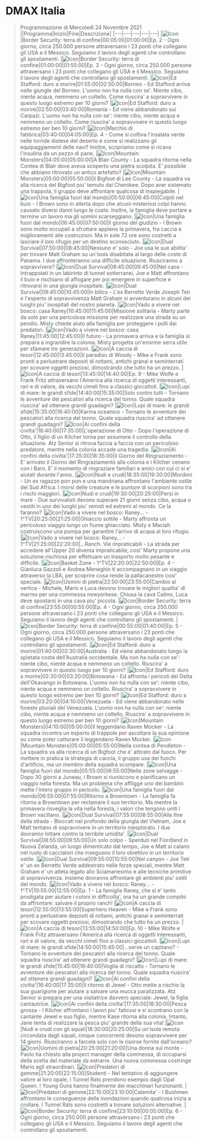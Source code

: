 # DMAX Italia
> Programmazione di Mercoledì 24 Novembre 2021
||Programma|Inizio|Fine|Descrizione|
|---|---|---|---|---|
|![Icon](https://guidatv.sky.it/uuid/intrattenimento_cover_oiOcEGjG-.png)|Border Security: terra di confine|00:05:00|01:00:00|Ep. 2 - Ogni giorno, circa 250.000 persone attraversano i 23 ponti che collegano gli USA e il Messico. Seguiamo il lavoro degli agenti che controllano gli spostamenti.
|![Icon](https://guidatv.sky.it/uuid/intrattenimento_cover_oiOcEGjG-.png)|Border Security: terra di confine|01:00:00|01:55:00|Ep. 3 - Ogni giorno, circa 250.000 persone attraversano i 23 ponti che collegano gli USA e il Messico. Seguiamo il lavoro degli agenti che controllano gli spostamenti.
|![Icon](https://guidatv.sky.it/uuid/intrattenimento_cover_oiOcEGjG-.png)|Ed Stafford: duro a morire|01:55:00|02:50:00|Borneo - Ed Stafford arriva nelle giungle del Borneo. L'uomo non ha nulla con se'. Niente cibo, niente acqua, nemmeno un coltello. Come riuscira' a sopravvivere in questo luogo estremo per 10 giorni?
|![Icon](https://guidatv.sky.it/uuid/intrattenimento_cover_oiOcEGjG-.png)|Ed Stafford: duro a morire|02:50:00|03:40:00|Romania - Ed viene abbandonato sui Carpazi. L'uomo non ha nulla con se': niente cibo, niente acqua e nemmeno un coltello. Come riuscira' a sopravvivere in questo luogo estremo per ben 10 giorni?
|![Icon](https://guidatv.sky.it/uuid/intrattenimento_cover_oiOcEGjG-.png)|Marchio di fabbrica|03:40:00|04:05:00|Ep. 4 - Come si coltiva l'insalata verde nelle torride distese del deserto e come si realizzano gli equipaggiamenti delle navi? Inoltre, scopriamo come si ricava l'insulina da un pezzo di pane.
|![Icon](https://guidatv.sky.it/uuid/b3dc8f9d-ad6b-4f29-87c4-384479e8fada/cover?md5ChecksumParam=8b9a83057c1e4093b12dc8befaa8606e)|Mountain Monsters|04:05:00|05:00:00|A Blair County - La squadra ritorna nella Contea di Blair dove aveva scoperto una pietra scolpita. E' possibile che abbiano ritrovato un antico artefatto?
|![Icon](https://guidatv.sky.it/uuid/249c5246-5c45-4916-b156-fe774c6672c6/cover?md5ChecksumParam=8b9a83057c1e4093b12dc8befaa8606e)|Mountain Monsters|05:00:00|05:50:00|Il Bigfoot di Lee County - La squadra va alla ricerca del Bigfoot piu' temuto dai Cherokee. Dopo aver sistemato una trappola, il gruppo deve affrontare qualcosa di inspiegabile.
|![Icon](https://guidatv.sky.it/uuid/edc05a46-6312-443a-b245-0bc44838f6a2/cover?md5ChecksumParam=a2518dc217ba310e6a9b736948458ad8)|Una famiglia fuori dal mondo|05:50:00|06:45:00|Colpiti nel buio - I Brown sono in allerta dopo che alcuni misteriosi colpi hanno causato diversi danni lungo le coste. Inoltre, la famiglia deve portare a termine un lavoro ma gli uomini scarseggiano.
|![Icon](https://guidatv.sky.it/uuid/fd6ad97d-d200-49c3-87bc-99a9ab507eb6/cover?md5ChecksumParam=a2518dc217ba310e6a9b736948458ad8)|Una famiglia fuori dal mondo|06:45:00|07:50:00|Il giorno del giudizio - I Brown sono molto occupati a sfruttare appieno la primavera, fra caccia e miglioramenti alle costruzioni. Ma in sole 72 ore sono costretti a lasciare il loro rifugio per un destino sconosciuto.
|![Icon](https://guidatv.sky.it/uuid/a82ed416-ae30-4c47-8679-7b5f586a6ace/cover?md5ChecksumParam=3b3bcfb777146a77929567cad6d49ee2)|Dual Survival|07:50:00|08:45:00|Nessuno e' solo - Joe usa le sue abilita' per trovare Matt Graham su un'isola disabitata al largo delle coste di Panama. I due affronteranno una difficile situazione. Riusciranno a sopravvivere?
|![Icon](https://guidatv.sky.it/uuid/37af2553-ad77-4b44-b92f-ceef3f7574b6/cover?md5ChecksumParam=3b3bcfb777146a77929567cad6d49ee2)|Dual Survival|08:45:00|09:45:00|Nel caos - Intrappolati in un labirinto di tunnel sotterranei, Joe e Matt affrontano il buio e rischiano di affogare per poi emergere in superficie e ritrovarsi in una giungla inospitale.
|![Icon](https://guidatv.sky.it/uuid/ff71f1f7-7519-45eb-8488-4d59ee32f291/cover?md5ChecksumParam=3b3bcfb777146a77929567cad6d49ee2)|Dual Survival|09:45:00|10:45:00|In bilico - L'ex Berretto Verde Joseph Teti e l'esperto di sopravvivenza Matt Graham si avventurano in alcuni dei luoghi piu' inospitali del nostro pianeta.
|![Icon](https://guidatv.sky.it/uuid/intrattenimento_cover_oiOcEGjG-.png)|Vado a vivere nel bosco: casa Raney|10:45:00|11:45:00|Missione solitaria - Marty parte da solo per una pericolosa missione per realizzare una strada su un pendio. Misty chiede aiuto alla famiglia per proteggere i polli dai predatori.
|![Icon](https://guidatv.sky.it/uuid/intrattenimento_cover_oiOcEGjG-.png)|Vado a vivere nel bosco: casa Raney|11:45:00|12:45:00|Il futuro - La primavera arriva e la famiglia si prepara a ingrandire la colonia. Misty progetta un'enorme serra utile per sfamare tre generazioni.
|![Icon](https://guidatv.sky.it/uuid/bd8259a0-4b77-419e-9bcb-f7aff1b105ff/cover?md5ChecksumParam=2f29b266fe96ddc05637f883acddd2f8)|A caccia di tesori|12:45:00|13:45:00|Il paradiso di Woody - Mike e Frank sono pronti a perlustrare depositi di rottami, antichi granai e seminterrati per scovare oggetti preziosi, dimostrando che tutto ha un prezzo.
|![Icon](https://guidatv.sky.it/uuid/intrattenimento_cover_oiOcEGjG-.png)|A caccia di tesori|13:45:00|14:40:00|Ep. 9 - Mike Wolfe e Frank Fritz attraversano l'America alla ricerca di oggetti interessanti, rari e di valore, da vecchi cimeli fino a classici giocattoli.
|![Icon](https://guidatv.sky.it/uuid/84bab1b0-5ed0-42d0-86c0-64983a309df4/cover?md5ChecksumParam=20c55832133e5a4bc816e882af13cdba)|Lupi di mare: le grandi sfide|14:40:00|15:35:00|Solo contro tutti - Tornano le avventure dei pescatori alla ricerca del tonno. Quale squadra riuscira' ad ottenere grandi guadagni?
|![Icon](https://guidatv.sky.it/uuid/84bab1b0-5ed0-42d0-86c0-64983a309df4/cover?md5ChecksumParam=20c55832133e5a4bc816e882af13cdba)|Lupi di mare: le grandi sfide|15:35:00|16:40:00|Karma oceanico - Tornano le avventure dei pescatori alla ricerca del tonno. Quale squadra riuscira' ad ottenere grandi guadagni?
|![Icon](https://guidatv.sky.it/uuid/2750b7fe-ec4d-4a6c-9f23-29adc89383be/cover?md5ChecksumParam=b4e0c827d44726eb3662f8f1f6c8e489)|Ai confini della civilta'|16:40:00|17:35:00|L'operazione di Otto - Dopo l'operazione di Otto, il figlio di un Kilcher torna per assumere il controllo della situazione. Atz Senior si ritrova faccia a faccia con un pericoloso predatore, mentre nella colonia accade una tragedia.
|![Icon](https://guidatv.sky.it/uuid/c25d9019-5d6e-49d7-9d1d-4fbd17b4b7dc/cover?md5ChecksumParam=b4e0c827d44726eb3662f8f1f6c8e489)|Ai confini della civilta'|17:35:00|18:35:00|Il Giorno del Ringraziamento - E' arrivato il Giorno del Ringraziamento alla colonia e i Kilcher cenano con i Barn. E' il momento di ringraziare familiari e amici con cui ci si e' aiutati durante l'anno.
|![Icon](https://guidatv.sky.it/uuid/intrattenimento_cover_oiOcEGjG-.png)|Nudi e crudi|18:35:00|19:30:00|Mordimi - Un ex ragazzo pon pon e una mandriana affrontano l'ambiente ostile del Sud Africa. I morsi delle creature e le punture di scorpioni sono tra i rischi maggiori.
|![Icon](https://guidatv.sky.it/uuid/intrattenimento_cover_oiOcEGjG-.png)|Nudi e crudi|19:30:00|20:25:00|Persi in mare - Due survivalisti devono superare 21 giorni senza cibo, acqua o vestiti in uno dei luoghi piu' remoti ed estremi al mondo. Ce la faranno?
|![Icon](https://guidatv.sky.it/uuid/intrattenimento_cover_oiOcEGjG-.png)|Vado a vivere nel bosco: Raney... - 1^TV|20:25:00|21:25:00|Ghiaccio sottile - Marty affronta un pericoloso viaggio lungo un fiume ghiacciato. Misty e Maciah costruiscono una pompa per garantire l'arrivo di acqua al loro rifugio.
|![Icon](https://guidatv.sky.it/uuid/intrattenimento_cover_oiOcEGjG-.png)|Vado a vivere nel bosco: Raney... - 1^TV|21:25:00|22:20:00|...Ranch. Vie impraticabili - La strada per accedere all'Upper 20 diventa impraticabile, cosi' Marty propone una soluzione rischiosa per effettuare un trasporto molto pesante e difficile.
|![Icon](https://guidatv.sky.it/uuid/intrattenimento_cover_oiOcEGjG-.png)|Basket Zone - 1^TV|22:20:00|22:50:00|Ep. 4 - Gianluca Gazzoli e Andrea Meneghin ti accompagnano in un viaggio attraverso la LBA, per scoprire cosa rende la pallacanestro cosi' speciale.
|![Icon](https://guidatv.sky.it/uuid/intrattenimento_cover_oiOcEGjG-.png)|Uomini di pietra|22:50:00|23:55:00|Cambio al vertice - Michele, Mario e Luca devono trovare le migliori qualita' di marmo per una commessa newyorkese. Chiusa la cava Catino, Luca deve spostarsi in una cava piu' piccola.
|![Icon](https://guidatv.sky.it/uuid/intrattenimento_cover_oiOcEGjG-.png)|Border Security: terra di confine|23:55:00|00:55:00|Ep. 4 - Ogni giorno, circa 250.000 persone attraversano i 23 ponti che collegano gli USA e il Messico. Seguiamo il lavoro degli agenti che controllano gli spostamenti.
|![Icon](https://guidatv.sky.it/uuid/intrattenimento_cover_oiOcEGjG-.png)|Border Security: terra di confine|00:55:00|01:40:00|Ep. 5 - Ogni giorno, circa 250.000 persone attraversano i 23 ponti che collegano gli USA e il Messico. Seguiamo il lavoro degli agenti che controllano gli spostamenti.
|![Icon](https://guidatv.sky.it/uuid/intrattenimento_cover_oiOcEGjG-.png)|Ed Stafford: duro a morire|01:40:00|02:30:00|Australia - Ed viene abbandonato lungo la spietata costa dell'Australia occidentale. Ma non ha nulla con se': niente cibo, niente acqua e nemmeno un coltello. Riuscira' a sopravvivere in questo luogo per 10 giorni?
|![Icon](https://guidatv.sky.it/uuid/intrattenimento_cover_oiOcEGjG-.png)|Ed Stafford: duro a morire|02:30:00|03:20:00|Botswana - Ed affronta i pericoli del Delta dell'Okavango in Botswana. L'uomo non ha nulla con se': niente cibo, niente acqua e nemmeno un coltello. Riuscira' a sopravvivere in questo luogo estremo per ben 10 giorni?
|![Icon](https://guidatv.sky.it/uuid/intrattenimento_cover_oiOcEGjG-.png)|Ed Stafford: duro a morire|03:20:00|04:10:00|Venezuela - Ed viene abbandonato nelle foreste pluviali del Venezuela. L'uomo non ha nulla con se': niente cibo, niente acqua e nemmeno un coltello. Riuscira' a sopravvivere in questo luogo estremo per ben 10 giorni?
|![Icon](https://guidatv.sky.it/uuid/ed6eaede-a3ba-46ef-8df2-fe8ff36c1b93/cover?md5ChecksumParam=8b9a83057c1e4093b12dc8befaa8606e)|Mountain Monsters|04:10:00|05:00:00|Il leggendario Raven Mocker - La squadra incontra un esperto di trappole per ascoltare la sua opinione su come poter catturare il leggendario Raven Mocker.
|![Icon](https://guidatv.sky.it/uuid/82888c2b-c536-4c2a-ada4-dedb9d5a2e1e/cover?md5ChecksumParam=8b9a83057c1e4093b12dc8befaa8606e)|Mountain Monsters|05:00:00|05:55:00|Nella contea di Pendleton - La squadra va alla ricerca di un Bigfoot che e' attirato dal fuoco. Per mettere in pratica la strategia di caccia, il gruppo usa dei fuochi d'artificio, ma un membro della squadra scompare.
|![Icon](https://guidatv.sky.it/uuid/e5d4c332-7637-41bf-ac68-5f707d10f19a/cover?md5ChecksumParam=a2518dc217ba310e6a9b736948458ad8)|Una famiglia fuori dal mondo|05:55:00|06:55:00|Nelle zone selvagge - Dopo 30 giorni a Juneau, i Brown si riuniscono e pianificano un viaggio nella foresta. Ma un problema che affligge uno dei bambini mette l'intero gruppo in pericolo.
|![Icon](https://guidatv.sky.it/uuid/cbca5d19-e7b8-4e6a-982d-6acf90d8b75e/cover?md5ChecksumParam=a2518dc217ba310e6a9b736948458ad8)|Una famiglia fuori dal mondo|06:55:00|07:55:00|Ritorno a Browntown - La famiglia fa ritorno a Browntown per reclamare il suo territorio. Ma mentre la primavera risveglia la vita nella foresta, i valori che tengono uniti i Brown vacillano.
|![Icon](https://guidatv.sky.it/uuid/1d9c2941-e112-415a-b13f-32d968cca8ba/cover?md5ChecksumParam=3b3bcfb777146a77929567cad6d49ee2)|Dual Survival|07:55:00|08:55:00|Alla fine della strada - Bloccati nel profondo della giungla del Vietnam, Joe e Matt tentano di sopravvivere in un territorio inesplorato. I due dovranno lottare contro la terribile umidita'.
|![Icon](https://guidatv.sky.it/uuid/bf7b47ca-44fa-4a7e-9e17-a405cd35dd45/cover?md5ChecksumParam=3b3bcfb777146a77929567cad6d49ee2)|Dual Survival|08:55:00|09:55:00|Un solo colpo - Sperduti nel Fiordland in Nuova Zelanda, un luogo dimenticato dal tempo, Joe e Matt si calano nel ruolo di cacciatori che inseguono il loro obiettivo in un territorio ostile.
|![Icon](https://guidatv.sky.it/uuid/673bc8b5-0f7d-4e10-8c75-0dd4792fa9c6/cover?md5ChecksumParam=9417dd509d15c2608fdcd70398f242c1)|Dual Survival|09:55:00|10:55:00|Nel canyon - Joe Teti e' un ex Berretto Verde addestrato nelle forze speciali, mentre Matt Graham e' un atleta legato allo Sciamanesimo e alle tecniche primitive di sopravvivenza. Insieme dovranno affrontare gli ambienti piu' ostili del mondo.
|![Icon](https://guidatv.sky.it/uuid/intrattenimento_cover_oiOcEGjG-.png)|Vado a vivere nel bosco: Raney... - 1^TV|10:55:00|12:55:00|Ep. 1 - La famiglia Raney, che si e' tanto prodigata per aiutare i coloni in difficolta', ora ha un grande compito da affrontare: salvare il proprio ranch!
|![Icon](https://guidatv.sky.it/uuid/1a1bd89f-657b-4f16-881f-eb8baf8397af/cover?md5ChecksumParam=2f29b266fe96ddc05637f883acddd2f8)|A caccia di tesori|12:55:00|13:55:00|Superhero Heaven - Mike e Frank sono pronti a perlustrare depositi di rottami, antichi granai e seminterrati per scovare oggetti preziosi, dimostrando che tutto ha un prezzo.
|![Icon](https://guidatv.sky.it/uuid/intrattenimento_cover_oiOcEGjG-.png)|A caccia di tesori|13:55:00|14:50:00|Ep. 10 - Mike Wolfe e Frank Fritz attraversano l'America alla ricerca di oggetti interessanti, rari e di valore, da vecchi cimeli fino a classici giocattoli.
|![Icon](https://guidatv.sky.it/uuid/84bab1b0-5ed0-42d0-86c0-64983a309df4/cover?md5ChecksumParam=20c55832133e5a4bc816e882af13cdba)|Lupi di mare: le grandi sfide|14:50:00|15:45:00|...serve un capitano? - Tornano le avventure dei pescatori alla ricerca del tonno. Quale squadra riuscira' ad ottenere grandi guadagni?
|![Icon](https://guidatv.sky.it/uuid/84bab1b0-5ed0-42d0-86c0-64983a309df4/cover?md5ChecksumParam=20c55832133e5a4bc816e882af13cdba)|Lupi di mare: le grandi sfide|15:45:00|16:40:00|Voglia di riscatto - Tornano le avventure dei pescatori alla ricerca del tonno. Quale squadra riuscira' ad ottenere grandi guadagni?
|![Icon](https://guidatv.sky.it/uuid/cbdb3817-2f36-487d-a9e6-c8e85c707796/cover?md5ChecksumParam=b4e0c827d44726eb3662f8f1f6c8e489)|Ai confini della civilta'|16:40:00|17:35:00|Il ritorno di Jewel - Otto mette a rischio la sua guarigione per aiutare a salvare una mucca paralizzata. Atz Senior si prepara per una visitatrice davvero speciale: Jewel, la figlia cantautrice.
|![Icon](https://guidatv.sky.it/uuid/73d52ee7-b54c-4e32-b974-add3e5277b98/cover?md5ChecksumParam=b4e0c827d44726eb3662f8f1f6c8e489)|Ai confini della civilta'|17:35:00|18:30:00|Pesca grossa - I Kilcher affrontano i lavori piu' faticosi e si scontrano con la cantante Jewel e suo figlio, mentre Kase ritorna alla colonia. Intanto, Jane tenta di realizzare la pesca piu' grande della sua vita!
|![Icon](https://guidatv.sky.it/uuid/766e59f0-c8c1-49b2-bf91-d39a66598b0f/cover?md5ChecksumParam=89e513605b262f29f36357d1adde1464)|Nudi e crudi con gli squali|18:30:00|20:25:00|Su un'isola remota circondata dagli squali, cinque concorrenti devono sopravvivere per 14 giorni. Riusciranno a farcela solo con le risorse fornite dall'oceano?
|![Icon](https://guidatv.sky.it/uuid/intrattenimento_cover_oiOcEGjG-.png)|Uomini di pietra|20:25:00|21:20:00|Una donna sul monte - Paolo ha chiesto alla project manager della commessa, di occuparsi della scelta del materiale da estrarre. Una nuova commessa costringe Mario agli straordinari.
|![Icon](https://guidatv.sky.it/uuid/intrattenimento_cover_oiOcEGjG-.png)|Predatori di gemme|21:20:00|22:15:00|Studenti - Nel tentativo di aggiungere valore al loro opale, i Tunnel Rats prendono esempio dagli Opal Queen. I Young Guns hanno finalmente dei macchinari funzionanti.
|![Icon](https://guidatv.sky.it/uuid/intrattenimento_cover_oiOcEGjG-.png)|Predatori di gemme|22:15:00|23:10:00|Calamita' - I Bushmen affrontano le conseguenze delle inondazioni quando qualcosa inizia a crollare. I Tunnel Rats sono costretti a trovare soluzioni alternative.
|![Icon](https://guidatv.sky.it/uuid/intrattenimento_cover_oiOcEGjG-.png)|Border Security: terra di confine|23:10:00|00:05:00|Ep. 6 - Ogni giorno, circa 250.000 persone attraversano i 23 ponti che collegano gli USA e il Messico. Seguiamo il lavoro degli agenti che controllano gli spostamenti.